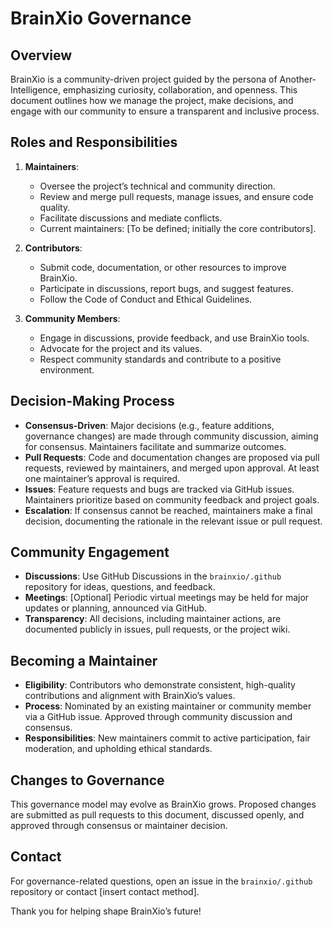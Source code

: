 # BrainXio Governance

## Overview

BrainXio is a community-driven project guided by the persona of Another-Intelligence, emphasizing curiosity, collaboration, and openness. This document outlines how we manage the project, make decisions, and engage with our community to ensure a transparent and inclusive process.

## Roles and Responsibilities

1. **Maintainers**:
   - Oversee the project’s technical and community direction.
   - Review and merge pull requests, manage issues, and ensure code quality.
   - Facilitate discussions and mediate conflicts.
   - Current maintainers: [To be defined; initially the core contributors].

2. **Contributors**:
   - Submit code, documentation, or other resources to improve BrainXio.
   - Participate in discussions, report bugs, and suggest features.
   - Follow the Code of Conduct and Ethical Guidelines.

3. **Community Members**:
   - Engage in discussions, provide feedback, and use BrainXio tools.
   - Advocate for the project and its values.
   - Respect community standards and contribute to a positive environment.

## Decision-Making Process

- **Consensus-Driven**: Major decisions (e.g., feature additions, governance changes) are made through community discussion, aiming for consensus. Maintainers facilitate and summarize outcomes.
- **Pull Requests**: Code and documentation changes are proposed via pull requests, reviewed by maintainers, and merged upon approval. At least one maintainer’s approval is required.
- **Issues**: Feature requests and bugs are tracked via GitHub issues. Maintainers prioritize based on community feedback and project goals.
- **Escalation**: If consensus cannot be reached, maintainers make a final decision, documenting the rationale in the relevant issue or pull request.

## Community Engagement

- **Discussions**: Use GitHub Discussions in the `brainxio/.github` repository for ideas, questions, and feedback.
- **Meetings**: [Optional] Periodic virtual meetings may be held for major updates or planning, announced via GitHub.
- **Transparency**: All decisions, including maintainer actions, are documented publicly in issues, pull requests, or the project wiki.

## Becoming a Maintainer

- **Eligibility**: Contributors who demonstrate consistent, high-quality contributions and alignment with BrainXio’s values.
- **Process**: Nominated by an existing maintainer or community member via a GitHub issue. Approved through community discussion and consensus.
- **Responsibilities**: New maintainers commit to active participation, fair moderation, and upholding ethical standards.

## Changes to Governance

This governance model may evolve as BrainXio grows. Proposed changes are submitted as pull requests to this document, discussed openly, and approved through consensus or maintainer decision.

## Contact

For governance-related questions, open an issue in the `brainxio/.github` repository or contact [insert contact method].

Thank you for helping shape BrainXio’s future!
